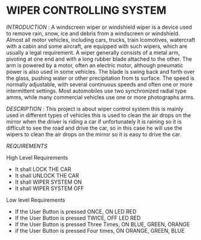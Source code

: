 # WIPER CONTROLLING SYSTEM 

*INTRODUCTION* : 
A windscreen wiper or windshield wiper is a device used to remove rain, snow, ice and debris from a windscreen or windshield. Almost all motor vehicles, including cars, trucks, train lcomotives, watercraft with a cabin and some aircraft, are equipped with such wipers, which are usually a legal requirement. A wiper generally consists of a metal arm, pivoting at one end and with a long rubber blade attached to the other. The arm is powered by a motor, often an electric motor, although pneumatic power is also used in some vehicles. The blade is swing back and forth over the glass, pushing water or other precipitation from ts surface. The speed is normally adjustable, with several continuous speeds and often one or more intermittent settings. Most automobiles use two synchronized radial type amms, while many commercial vehicles use one or more photographs arms. 

*DESCRIPTION* : This project is about wiper control system this is mainly used in different types of vehicles this is used to clean the air drops on the mirror when the driver is riding a car if unfortunately it is raining so it is difficult to see the road and drive the car, so in this case he will use the wipers to clean the air drops on the mirror so it is easy to drive the car.

*REQUIREMENTS*

High Level Requirements

* It shall LOCK THE CAR
* It shall UNLOCK THE CAR
* It shall WIPER SYSTEM ON
* It shall WIPER SYSTEM OFF 

 Low level Requirements
 
* If the User Button is pressed ONCE, ON LED RED
* If the User Button is pressed TWICE, OFF LED RED
* If the User Button is pressed Three Times, ON BLUE, GREEN, ORANGE
* if the User Button is pressed Four times, ON ORANGE, GREEN, BLUE


            
